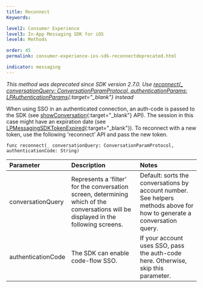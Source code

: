 ```yaml
---
title: Reconnect
Keywords:

level2: Consumer Experience
level3: In-App Messaging SDK for iOS
level4: Methods

order: 45
permalink: consumer-experience-ios-sdk-reconnectdeprecated.html

indicator: messaging
---
```

*This method was deprecated since SDK version 2.7.0. Use [reconnect(_ conversationQuery: ConversationParamProtocol, authenticationParams: LPAuthenticationParams](consumer-experience-ios-sdk-reconnect.html){:target="_blank"} instead*

When using SSO in an authenticated connection, an auth-code is passed to the SDK (see [showConversation](consumer-experience-ios-sdk-showconversation.html){:target="_blank"} API). The session in this case might have an expiration date (see [LPMessagingSDKTokenExpired](consumer-experience-ios-sdk-callbacks.html){:target="_blank"}). To reconnect with a new token, use the following 'reconnect’ API and pass the new token.

`func reconnect(_ conversationQuery: ConversationParamProtocol, authenticationCode: String)`

| Parameter | Description | Notes |
| :--- | :--- | :--- |
| conversationQuery | Represents a 'filter’ for the conversation screen, determining which of the conversations will be displayed in the following screens. | Default: sorts the conversations by account number. <br> See helpers methods above for how to generate a conversation query. |
| authenticationCode | The SDK can enable code-flow SSO. | If your account uses SSO, pass the auth-code here. Otherwise, skip this parameter. |

